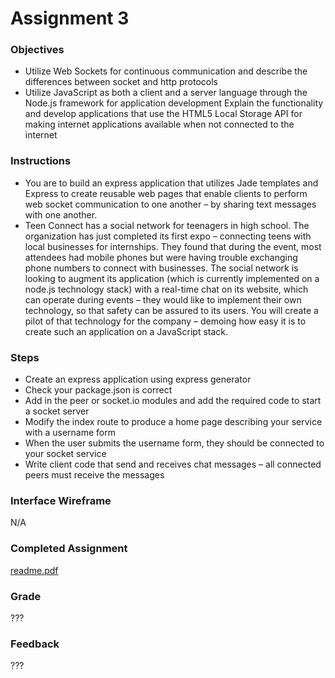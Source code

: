 Assignment 3
======

### Objectives

- Utilize Web Sockets for continuous communication and describe the differences between socket and http protocols
- Utilize JavaScript as both a client and a server language through the Node.js framework for application development Explain the functionality and develop applications that use the HTML5 Local Storage API for making internet applications available when not connected to the internet


### Instructions

- You are to build an express application that utilizes Jade templates and Express to create reusable web pages that enable clients to perform web socket communication to one another – by sharing text messages with one another.
- Teen Connect has a social network for teenagers in high school. The organization has just completed its first expo – connecting teens with local businesses for internships. They found that during the event, most attendees had mobile phones but were having trouble exchanging phone numbers to connect with businesses. The social network is looking to augment its application (which is currently implemented on a node.js technology stack) with a real-time chat on its website, which can operate during events – they would like to implement their own technology, so that safety can be assured to its users. You will create a pilot of that technology for the company – demoing how easy it is to create such an application on a JavaScript stack.

### Steps

- Create an express application using express generator
- Check your package.json is correct
- Add in the peer or socket.io modules and add the required code to start a socket server
- Modify the index route to produce a home page describing your service with a username form
- When the user submits the username form, they should be connected to your socket service
- Write client code that send and receives chat messages – all connected peers must receive the messages


### Interface Wireframe

N/A


### Completed Assignment

[readme.pdf](readme.pdf)


### Grade

???

### Feedback

???